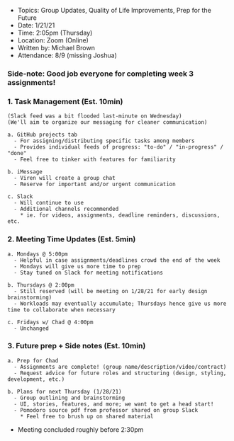 - Topics: Group Updates, Quality of Life Improvements, Prep for the Future
- Date: 1/21/21
- Time: 2:05pm (Thursday)
- Location: Zoom (Online)
- Written by: Michael Brown
- Attendance: 8/9 (missing Joshua)

### Side-note: Good job everyone for completing week 3 assignments!

### 1. Task Management (Est. 10min)
```
(Slack feed was a bit flooded last-minute on Wednesday)
(We'll aim to organize our messaging for cleaner communication)

a. GitHub projects tab
  - For assigning/distributing specific tasks among members
  - Provides individual feeds of progress: "to-do" / "in-progress" / "done"
  - Feel free to tinker with features for familiarity

b. iMessage
  - Viren will create a group chat
  - Reserve for important and/or urgent communication

c. Slack
  - Will continue to use
  - Additional channels recommended
    * ie. for videos, assignments, deadline reminders, discussions, etc.
```

### 2. Meeting Time Updates (Est. 5min)
```
a. Mondays @ 5:00pm
  - Helpful in case assignments/deadlines crowd the end of the week
  - Mondays will give us more time to prep
  - Stay tuned on Slack for meeting notifications

b. Thursdays @ 2:00pm
  - Still reserved (will be meeting on 1/28/21 for early design brainstorming)
  - Workloads may eventually accumulate; Thursdays hence give us more time to collaborate when necessary

c. Fridays w/ Chad @ 4:00pm
  - Unchanged
```

### 3. Future prep + Side notes (Est. 10min)
```
a. Prep for Chad
  - Assignments are complete! (group name/description/video/contract)
  - Request advice for future roles and structuring (design, styling, development, etc.)

b. Plans for next Thursday (1/28/21)
  - Group outlining and brainstorming
  - UI, stories, features, and more; we want to get a head start!
  - Pomodoro source pdf from professor shared on group Slack
    * Feel free to brush up on shared material
```

- Meeting concluded roughly before 2:30pm

